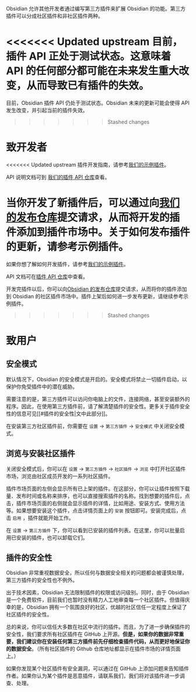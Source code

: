 Obsidian 允许其他开发者通过编写第三方插件来扩展 Obsidian 的功能。第三方插件可以分成社区插件和非社区插件两种。

<<<<<<< Updated upstream
目前，插件 API 正处于测试状态。这意味着 API 的任何部分都可能在未来发生重大改变，从而导致已有插件的失效。
=======
目前，Obsidian 插件 API 仍处于测试状态。Obsidian 未来的更新可能会使得 API 发生改变，并引起当前的插件失效。
>>>>>>> Stashed changes

# 致开发者

<<<<<<< Updated upstream
插件开发指南，请参考[我们的示例插件](https://github.com/obsidianmd/obsidian-sample-plugin)。

API 说明文档可到 [我们的插件 API 仓库](https://github.com/obsidianmd/obsidian-api)查看。

当你开发了新插件后，可以通过向[我们的发布仓库](https://github.com/obsidianmd/obsidian-releases)提交请求，从而将开发的插件添加到插件市场中。关于如何发布插件的更新，请参考示例插件。
=======
如果你想了解如何开发插件，请参考[我们的示例插件](https://github.com/obsidianmd/obsidian-sample-plugin)。

API 文档可在[插件 API 仓库](https://github.com/obsidianmd/obsidian-api)中查看。

开发完插件以后，你可以向[Obsidian 的发布仓库](https://github.com/obsidianmd/obsidian-releases)提交请求，从而将你的插件添加到 Obsidian 的社区插件市场中。插件上架后如何进一步发布更新，请继续参考示例插件。
>>>>>>> Stashed changes

# 致用户

## 安全模式

默认情况下，Obsidian 的安全模式是开启的。安全模式将禁止一切插件启动，以保护你免受插件中的潜在威胁。

需要注意的是，第三方插件可以访问你电脑上的文件，连接网络，甚至安装额外的程序。因此，在使用第三方插件前，请了解清楚插件的安全性。更多关于插件安全性的信息可见[[#插件的安全性|文中此部分]]。

在安装第三方社区插件前，你需要在 `设置` -> `第三方插件` -> `安全模式` 中关闭安全模式。

## 浏览与安装社区插件

关闭安全模式后，你可以在 `设置` -> `第三方插件` -> `社区插件` -> `浏览` 中打开社区插件市场，浏览由社区成员开发的一系列社区插件。

插件市场页面的左侧会显示所有已上架的插件。在这部分，你可以让插件按照下载量、发布时间或名称来排序，也可以直接搜索插件的名称。找到想要的插件后，点击，插件市场页面的右侧就会显示插件的详情，比如用途、安装方式、使用方法等。如果想要安装这个插件，点击详情页面上的 `安装` 按钮即可。安装完成后，点击 `启用` ，插件就能开始工作。

在 `设置` -> `第三方插件` 下，你可以看到已安装的插件列表。在这里，你可以批量启用已安装的插件，也可以卸载它们。

## 插件的安全性

Obsidian 非常重视数据安全，所以任何与数据安全相关的问题都会被谨慎处理，第三方插件的安全性也不例外。

出于技术因素，Obsidian 无法限制插件的权限或访问级别。同时，由于 Obsidian 是一个免费软件，目前我们也暂时没有精力人工地审查每一个社区插件。但值得庆幸的是，Obsidian 拥有一个氛围良好的社区，优越的社区信任一定程度上保证了社区插件的安全性。

总的来说，你可以信任大多数在社区中流行的插件。而且，为了进一步确保插件的安全性，我们要求所有社区插件在 GitHub 上开源。**但是，如果你的数据非常重要，我们建议你在安装任何第三方插件前先仔细检查插件代码，从而更好地保证你的数据安全**。（所有社区插件的 Github 仓库地址都显示在插件市场的详情页面上。）

如果你发现某个社区插件有安全漏洞，可以通过在 GitHub 上添加问题来告知插件作者。如果你认为某个插件是恶意插件，请联系我们，我们将对该插件进一步调查、处理。

